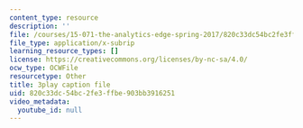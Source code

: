 ```yaml
---
content_type: resource
description: ''
file: /courses/15-071-the-analytics-edge-spring-2017/820c33dc54bc2fe3ffbe903bb3916251_JGetImYLis.srt
file_type: application/x-subrip
learning_resource_types: []
license: https://creativecommons.org/licenses/by-nc-sa/4.0/
ocw_type: OCWFile
resourcetype: Other
title: 3play caption file
uid: 820c33dc-54bc-2fe3-ffbe-903bb3916251
video_metadata:
  youtube_id: null
---
```

